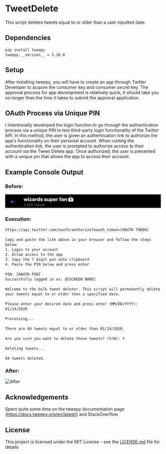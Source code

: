 # TweetDelete
This script deletes tweets equal to or older than a user inputted date.

## Dependencies

```
pip install tweepy
tweepy.__version__ = 3.10.0
```

## Setup

After installing tweepy, you will have to create an app through Twitter Developer to acquire the consumer key and consumer secret key. The approval process for app development is relatively quick, it should take you no longer than the time it takes to submit the approval application. 

## OAuth Process via Unique PIN

I intentionally developed the login function to go through the authentication process via a unique PIN to test third-party login functionality of the Twitter API. In this method, the user is given an authentication link to authorize the app's functionality on their personal account. When visiting the authentication link, the user is prompted to authorize access to their account via the Tweet Delete app. Once authorized, the user is presented with a unique pin that allows the app to access their account. 

## Example Console Output

### Before:

![Before](https://github.com/bijoyt3/TweetDelete/blob/main/assets/Before.jpg?raw=true)

### Execution:

```
https://api.twitter.com/oauth/authorize?oauth_token=[OAUTH TOKEN]

Copy and paste the link above in your browser and follow the steps below.
1. Login to your account
2. Allow access to the app
3. Copy the 7 digit pin onto clipboard
4. Paste the PIN below and press enter

PIN: [OAUTH PIN]
Successfully logged in as: @[SCREEN NAME]

Welcome to the bulk tweet deleter. This script will permanently delete your tweets equal to or older than a specified date.

Please enter your desired date and press enter (MM/DD/YYYY): 01/14/2020

Processing...

There are 84 tweets equal to or older than 01/14/2020. 

Are you sure you want to delete these tweets? (Y/N): Y

Deleting tweets...

84 tweets deleted.
```
### After:

![After]("https://user-images.githubusercontent.com/7709854/110645790-48160180-8184-11eb-86e7-5f901f79c56f.png")

## Acknowledgements
Spent quite some time on the tweepy documentation page (https://docs.tweepy.org/en/latest/) and StackOverflow

## License

This project is licensed under the MIT License - see the [LICENSE.md](LICENSE.md) file for details
